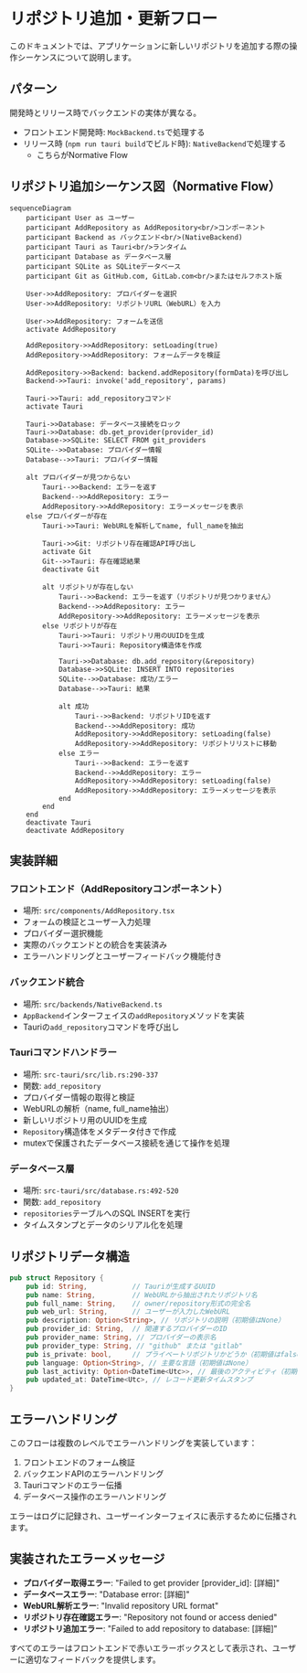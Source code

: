 # リポジトリ追加・更新フロー

このドキュメントでは、アプリケーションに新しいリポジトリを追加する際の操作シーケンスについて説明します。

## パターン

開発時とリリース時でバックエンドの実体が異なる。

* フロントエンド開発時: `MockBackend.ts`で処理する
* リリース時 (`npm run tauri build`でビルド時): `NativeBackend`で処理する
    * こちらがNormative Flow

## リポジトリ追加シーケンス図（Normative Flow）

```mermaid
sequenceDiagram
    participant User as ユーザー
    participant AddRepository as AddRepository<br/>コンポーネント
    participant Backend as バックエンド<br/>(NativeBackend)
    participant Tauri as Tauri<br/>ランタイム
    participant Database as データベース層
    participant SQLite as SQLiteデータベース
    participant Git as GitHub.com, GitLab.com<br/>またはセルフホスト版

    User->>AddRepository: プロバイダーを選択
    User->>AddRepository: リポジトリURL（WebURL）を入力

    User->>AddRepository: フォームを送信
    activate AddRepository
    
    AddRepository->>AddRepository: setLoading(true)
    AddRepository->>AddRepository: フォームデータを検証
    
    AddRepository->>Backend: backend.addRepository(formData)を呼び出し
    Backend->>Tauri: invoke('add_repository', params)

    Tauri->>Tauri: add_repositoryコマンド
    activate Tauri

    Tauri->>Database: データベース接続をロック
    Tauri->>Database: db.get_provider(provider_id)
    Database->>SQLite: SELECT FROM git_providers
    SQLite-->>Database: プロバイダー情報
    Database-->>Tauri: プロバイダー情報

    alt プロバイダーが見つからない
        Tauri-->>Backend: エラーを返す
        Backend-->>AddRepository: エラー
        AddRepository->>AddRepository: エラーメッセージを表示
    else プロバイダーが存在
        Tauri->>Tauri: WebURLを解析してname, full_nameを抽出
        
        Tauri->>Git: リポジトリ存在確認API呼び出し
        activate Git
        Git-->>Tauri: 存在確認結果
        deactivate Git
        
        alt リポジトリが存在しない
            Tauri-->>Backend: エラーを返す（リポジトリが見つかりません）
            Backend-->>AddRepository: エラー
            AddRepository->>AddRepository: エラーメッセージを表示
        else リポジトリが存在
            Tauri->>Tauri: リポジトリ用のUUIDを生成
            Tauri->>Tauri: Repository構造体を作成
            
            Tauri->>Database: db.add_repository(&repository)
            Database->>SQLite: INSERT INTO repositories
            SQLite-->>Database: 成功/エラー
            Database-->>Tauri: 結果
            
            alt 成功
                Tauri-->>Backend: リポジトリIDを返す
                Backend-->>AddRepository: 成功
                AddRepository->>AddRepository: setLoading(false)
                AddRepository->>AddRepository: リポジトリリストに移動
            else エラー
                Tauri-->>Backend: エラーを返す
                Backend-->>AddRepository: エラー
                AddRepository->>AddRepository: setLoading(false)
                AddRepository->>AddRepository: エラーメッセージを表示
            end
        end
    end
    deactivate Tauri
    deactivate AddRepository
```

## 実装詳細

### フロントエンド（AddRepositoryコンポーネント）

- 場所: `src/components/AddRepository.tsx`
- フォームの検証とユーザー入力処理
- プロバイダー選択機能
- 実際のバックエンドとの統合を実装済み
- エラーハンドリングとユーザーフィードバック機能付き

### バックエンド統合

- 場所: `src/backends/NativeBackend.ts`
- `AppBackend`インターフェイスの`addRepository`メソッドを実装
- Tauriの`add_repository`コマンドを呼び出し

### Tauriコマンドハンドラー

- 場所: `src-tauri/src/lib.rs:290-337`
- 関数: `add_repository`
- プロバイダー情報の取得と検証
- WebURLの解析（name, full_name抽出）
- 新しいリポジトリ用のUUIDを生成
- `Repository`構造体をメタデータ付きで作成
- mutexで保護されたデータベース接続を通じて操作を処理

### データベース層

- 場所: `src-tauri/src/database.rs:492-520`
- 関数: `add_repository`
- `repositories`テーブルへのSQL INSERTを実行
- タイムスタンプとデータのシリアル化を処理

## リポジトリデータ構造

```rust
pub struct Repository {
    pub id: String,           // Tauriが生成するUUID
    pub name: String,         // WebURLから抽出されたリポジトリ名
    pub full_name: String,    // owner/repository形式の完全名
    pub web_url: String,      // ユーザーが入力したWebURL
    pub description: Option<String>, // リポジトリの説明（初期値はNone）
    pub provider_id: String,  // 関連するプロバイダーのID
    pub provider_name: String, // プロバイダーの表示名
    pub provider_type: String, // "github" または "gitlab"
    pub is_private: bool,     // プライベートリポジトリかどうか（初期値はfalse）
    pub language: Option<String>, // 主要な言語（初期値はNone）
    pub last_activity: Option<DateTime<Utc>>, // 最後のアクティビティ（初期値はNone）
    pub updated_at: DateTime<Utc>, // レコード更新タイムスタンプ
}
```

## エラーハンドリング

このフローは複数のレベルでエラーハンドリングを実装しています：

1. フロントエンドのフォーム検証
2. バックエンドAPIのエラーハンドリング
3. Tauriコマンドのエラー伝播
4. データベース操作のエラーハンドリング

エラーはログに記録され、ユーザーインターフェイスに表示するために伝播されます。

## 実装されたエラーメッセージ

- **プロバイダー取得エラー**: "Failed to get provider [provider_id]: [詳細]"
- **データベースエラー**: "Database error: [詳細]"
- **WebURL解析エラー**: "Invalid repository URL format"
- **リポジトリ存在確認エラー**: "Repository not found or access denied"
- **リポジトリ追加エラー**: "Failed to add repository to database: [詳細]"

すべてのエラーはフロントエンドで赤いエラーボックスとして表示され、ユーザーに適切なフィードバックを提供します。
